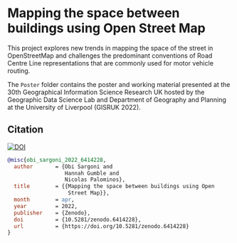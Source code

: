 # Mapping the space between buildings using Open Street Map

This project explores new trends in mapping the space of the street in OpenStreetMap and challenges the predominant conventions of Road Centre Line representations that are commonly used for motor vehicle routing.

The `Poster` folder contains the poster and working material presented at the 30th Geographical Information Science Research UK hosted by the Geographic Data Science Lab and Department of Geography and Planning at the University of Liverpool (GISRUK 2022).

## Citation

[![DOI](https://zenodo.org/badge/DOI/10.5281/zenodo.6414228.svg)](https://doi.org/10.5281/zenodo.6414228)

```bibtex
@misc{obi_sargoni_2022_6414228,
  author       = {Obi Sargoni and
                  Hannah Gumble and
                  Nicolas Palominos},
  title        = {{Mapping the space between buildings using Open 
                   Street Map}},
  month        = apr,
  year         = 2022,
  publisher    = {Zenodo},
  doi          = {10.5281/zenodo.6414228},
  url          = {https://doi.org/10.5281/zenodo.6414228}
}
```

